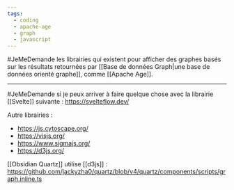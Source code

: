 ```yaml
---
tags:
  - coding
  - apache-age
  - graph
  - javascript
---
```

#JeMeDemande les librairies qui existent pour afficher des graphes basés sur les résultats retournées par [[Base de données Graph|une base de données orienté graphe]], comme [[Apache Age]].

---

#JeMeDemande si je peux arriver à faire quelque chose avec la librairie [[Svelte]] suivante : https://svelteflow.dev/

Autre librairies :

- https://js.cytoscape.org/
- https://visjs.org/
- https://www.sigmajs.org/
- https://d3js.org/

[[Obsidian Quartz]] utilise [[d3js]] : https://github.com/jackyzha0/quartz/blob/v4/quartz/components/scripts/graph.inline.ts